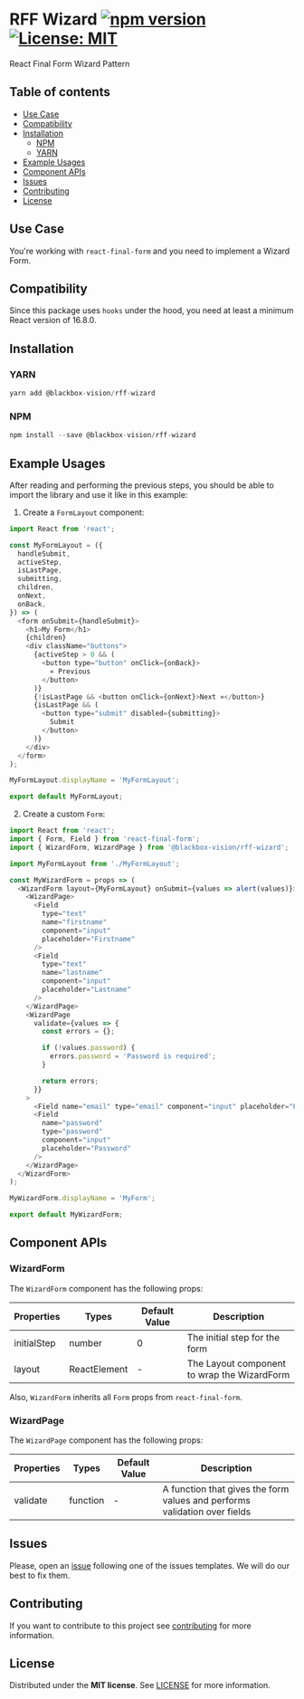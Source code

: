# RFF Wizard [![npm version](https://badge.fury.io/js/%40blackbox-vision%2Frff-wizard.svg)](https://badge.fury.io/js/%40blackbox-vision%2Frff-wizard) [![License: MIT](https://img.shields.io/badge/License-MIT-brightgreen.svg)](https://opensource.org/licenses/MIT)

React Final Form Wizard Pattern

## Table of contents

- [Use Case](#use-case)
- [Compatibility](#compatibility)
- [Installation](#installation)
  - [NPM](#npm)
  - [YARN](#yarn)
- [Example Usages](#example-usages)
- [Component APIs](#component-apis)
- [Issues](#issues)
- [Contributing](#contributing)
- [License](#license)

## Use Case

You're working with `react-final-form` and you need to implement a Wizard Form.

## Compatibility

Since this package uses `hooks` under the hood, you need at least a minimum React version of 16.8.0.

## Installation

### YARN

```javascript
yarn add @blackbox-vision/rff-wizard
```

### NPM

```javascript
npm install --save @blackbox-vision/rff-wizard
```

## Example Usages

After reading and performing the previous steps, you should be able to import the library and use it like in this example:

1. Create a `FormLayout` component:

```javascript
import React from 'react';

const MyFormLayout = ({
  handleSubmit,
  activeStep,
  isLastPage,
  submitting,
  children,
  onNext,
  onBack,
}) => (
  <form onSubmit={handleSubmit}>
    <h1>My Form</h1>
    {children}
    <div className="buttons">
      {activeStep > 0 && (
        <button type="button" onClick={onBack}>
          « Previous
        </button>
      )}
      {!isLastPage && <button onClick={onNext}>Next »</button>}
      {isLastPage && (
        <button type="submit" disabled={submitting}>
          Submit
        </button>
      )}
    </div>
  </form>
);

MyFormLayout.displayName = 'MyFormLayout';

export default MyFormLayout;
```

2. Create a custom `Form`:

```javascript
import React from 'react';
import { Form, Field } from 'react-final-form';
import { WizardForm, WizardPage } from '@blackbox-vision/rff-wizard';

import MyFormLayout from './MyFormLayout';

const MyWizardForm = props => (
  <WizardForm layout={MyFormLayout} onSubmit={values => alert(values)}>
    <WizardPage>
      <Field
        type="text"
        name="firstname"
        component="input"
        placeholder="Firstname"
      />
      <Field
        type="text"
        name="lastname"
        component="input"
        placeholder="Lastname"
      />
    </WizardPage>
    <WizardPage
      validate={values => {
        const errors = {};

        if (!values.password) {
          errors.password = 'Password is required';
        }

        return errors;
      }}
    >
      <Field name="email" type="email" component="input" placeholder="Email" />
      <Field
        name="password"
        type="password"
        component="input"
        placeholder="Password"
      />
    </WizardPage>
  </WizardForm>
);

MyWizardForm.displayName = 'MyForm';

export default MyWizardForm;
```

## Component APIs

### WizardForm

The `WizardForm` component has the following props:

| Properties  | Types        | Default Value | Description                                 |
| ----------- | ------------ | ------------- | ------------------------------------------- |
| initialStep | number       | 0             | The initial step for the form               |
| layout      | ReactElement | -             | The Layout component to wrap the WizardForm |

Also, `WizardForm` inherits all `Form` props from `react-final-form`.

### WizardPage

The `WizardPage` component has the following props:

| Properties | Types    | Default Value | Description                                                               |
| ---------- | -------- | ------------- | ------------------------------------------------------------------------- |
| validate   | function | -             | A function that gives the form values and performs validation over fields |

## Issues

Please, open an [issue](https://github.com/BlackBoxVision/react-final-form-helpers/issues) following one of the issues templates. We will do our best to fix them.

## Contributing

If you want to contribute to this project see [contributing](https://github.com/BlackBoxVision/react-final-form-helpers/blob/master/CONTRIBUTING.md) for more information.

## License

Distributed under the **MIT license**. See [LICENSE](https://github.com/BlackBoxVision/react-final-form-helpers/blob/master/LICENSE) for more information.
